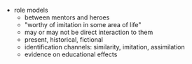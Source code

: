 - role models
    - between mentors and heroes
    - "worthy of imitation in some area of life"
    - may or may not be direct interaction to them
    - present, historical, fictional
    - identification channels: similarity, imitation, assimilation
    - evidence on educational effects

